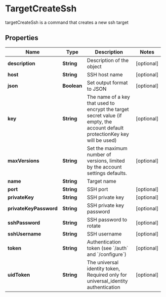 

# TargetCreateSsh

targetCreateSsh is a command that creates a new ssh target

## Properties

| Name | Type | Description | Notes |
|------------ | ------------- | ------------- | -------------|
|**description** | **String** | Description of the object |  [optional] |
|**host** | **String** | SSH host name |  [optional] |
|**json** | **Boolean** | Set output format to JSON |  [optional] |
|**key** | **String** | The name of a key that used to encrypt the target secret value (if empty, the account default protectionKey key will be used) |  [optional] |
|**maxVersions** | **String** | Set the maximum number of versions, limited by the account settings defaults. |  [optional] |
|**name** | **String** | Target name |  |
|**port** | **String** | SSH port |  [optional] |
|**privateKey** | **String** | SSH private key |  [optional] |
|**privateKeyPassword** | **String** | SSH private key password |  [optional] |
|**sshPassword** | **String** | SSH password to rotate |  [optional] |
|**sshUsername** | **String** | SSH username |  [optional] |
|**token** | **String** | Authentication token (see &#x60;/auth&#x60; and &#x60;/configure&#x60;) |  [optional] |
|**uidToken** | **String** | The universal identity token, Required only for universal_identity authentication |  [optional] |




